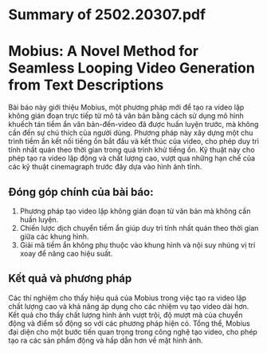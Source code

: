 # Summary of 2502.20307.pdf

# Mobius: A Novel Method for Seamless Looping Video Generation from Text Descriptions

Bài báo này giới thiệu Mobius, một phương pháp mới để tạo ra video lặp không gián đoạn trực tiếp từ mô tả văn bản bằng cách sử dụng mô hình khuếch tán tiềm ẩn văn bản-đến-video đã được huấn luyện trước, mà không cần đến sự chú thích của người dùng. Phương pháp này xây dựng một chu trình tiềm ẩn kết nối tiếng ồn bắt đầu và kết thúc của video, cho phép duy trì tính nhất quán theo thời gian trong quá trình khử tiếng ồn. Kỹ thuật này cho phép tạo ra video lặp động và chất lượng cao, vượt qua những hạn chế của các kỹ thuật cinemagraph trước đây dựa vào hình ảnh tĩnh.

## Đóng góp chính của bài báo:
1. Phương pháp tạo video lặp không gián đoạn từ văn bản mà không cần huấn luyện.
2. Chiến lược dịch chuyển tiềm ẩn giúp duy trì tính nhất quán theo thời gian giữa các khung hình.
3. Giải mã tiềm ẩn không phụ thuộc vào khung hình và nội suy nhúng vị trí xoay để nâng cao hiệu suất.

## Kết quả và phương pháp
Các thí nghiệm cho thấy hiệu quả của Mobius trong việc tạo ra video lặp chất lượng cao và khả năng áp dụng cho các nhiệm vụ tạo video dài hơn. Kết quả cho thấy chất lượng hình ảnh vượt trội, độ mượt mà của chuyển động và điểm số động so với các phương pháp hiện có. Tổng thể, Mobius đại diện cho một bước tiến quan trọng trong công nghệ tạo video, cho phép tạo ra các sản phẩm động và hấp dẫn hơn về mặt hình ảnh.
